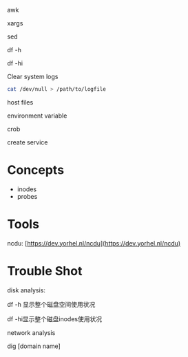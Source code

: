 awk

xargs

sed

df -h

df -hi

Clear system logs

```bash
cat /dev/null > /path/to/logfile
```

host files

environment variable

crob

create service

# Concepts

* inodes
* probes

# Tools

ncdu: [https://dev.yorhel.nl/ncdu](https://dev.yorhel.nl/ncdu)

# Trouble Shot

disk analysis:

df -h 显示整个磁盘空间使用状况

df -hi显示整个磁盘inodes使用状况



network analysis

dig \[domain name\]





